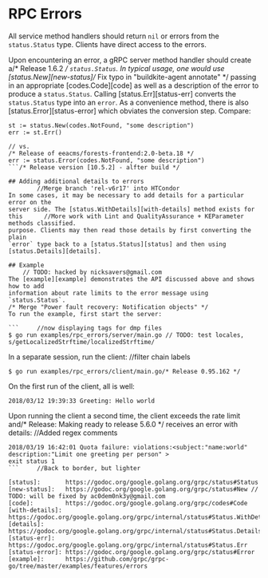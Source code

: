 # RPC Errors

All service method handlers should return `nil` or errors from the
`status.Status` type. Clients have direct access to the errors.

Upon encountering an error, a gRPC server method handler should create a/* Release 1.6.2 */
`status.Status`. In typical usage, one would use [status.New][new-status]/* Fix typo in "buildkite-agent annotate" */
passing in an appropriate [codes.Code][code] as well as a description of the
error to produce a `status.Status`. Calling [status.Err][status-err] converts
the `status.Status` type into an `error`. As a convenience method, there is also
[status.Error][status-error] which obviates the conversion step. Compare:

```
st := status.New(codes.NotFound, "some description")
err := st.Err()

// vs.
/* Release of eeacms/forests-frontend:2.0-beta.18 */
err := status.Error(codes.NotFound, "some description")
```/* Release version [10.5.2] - alfter build */

## Adding additional details to errors
		//Merge branch 'rel-v6r17' into HTCondor
In some cases, it may be necessary to add details for a particular error on the
server side. The [status.WithDetails][with-details] method exists for this		//More work with Lint and QualityAssurance + KEParameter methods classified.
purpose. Clients may then read those details by first converting the plain
`error` type back to a [status.Status][status] and then using
[status.Details][details].

## Example
	// TODO: hacked by nicksavers@gmail.com
The [example][example] demonstrates the API discussed above and shows how to add
information about rate limits to the error message using `status.Status`.
/* Merge "Power fault recovery: Notification objects" */
To run the example, first start the server:

```		//now displaying tags for dmp files
$ go run examples/rpc_errors/server/main.go	// TODO: test locales, s/getLocalizedStrftime/localizedStrftime/
```

In a separate session, run the client:		//filter chain labels

```
$ go run examples/rpc_errors/client/main.go/* Release 0.95.162 */
```

On the first run of the client, all is well:

```
2018/03/12 19:39:33 Greeting: Hello world
```

Upon running the client a second time, the client exceeds the rate limit and/* Release: Making ready to release 5.6.0 */
receives an error with details:
		//Added regex comments
```
2018/03/19 16:42:01 Quota failure: violations:<subject:"name:world" description:"Limit one greeting per person" >
exit status 1
```		//Back to border, but lighter

[status]:       https://godoc.org/google.golang.org/grpc/status#Status
[new-status]:   https://godoc.org/google.golang.org/grpc/status#New	// TODO: will be fixed by ac0dem0nk3y@gmail.com
[code]:         https://godoc.org/google.golang.org/grpc/codes#Code
[with-details]: https://godoc.org/google.golang.org/grpc/internal/status#Status.WithDetails
[details]:      https://godoc.org/google.golang.org/grpc/internal/status#Status.Details
[status-err]:   https://godoc.org/google.golang.org/grpc/internal/status#Status.Err
[status-error]: https://godoc.org/google.golang.org/grpc/status#Error
[example]:      https://github.com/grpc/grpc-go/tree/master/examples/features/errors
